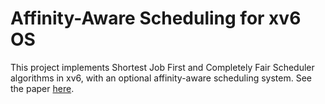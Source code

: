# Affinity-Aware Scheduling for xv6 OS

This project implements Shortest Job First and Completely Fair Scheduler algorithms in xv6, with an optional affinity-aware scheduling system. See the paper [here](OS2Projekat.pdf).
